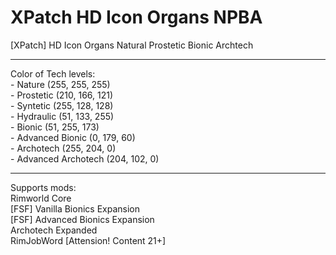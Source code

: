 # XPatch HD Icon Organs NPBA
 [XPatch] HD Icon Organs Natural Prostetic Bionic Archtech
<hr />
Color of Tech levels:</br>
 - Nature                (255, 255, 255)</br>
 - Prostetic             (210, 166, 121)</br>
 - Syntetic              (255, 128, 128)</br>
 - Hydraulic             (51, 133, 255)</br>
 - Bionic                (51, 255, 173)</br>
 - Advanced Bionic       (0, 179, 60)</br>
 - Archotech             (255, 204, 0)</br>
 - Advanced Archotech    (204, 102, 0)</br>
 <hr />
 
 

Supports mods:</br>
Rimworld Core</br>
[FSF] Vanilla Bionics Expansion</br>
[FSF] Advanced Bionics Expansion</br>
Archotech Expanded</br>
RimJobWord [Attension! Content 21+]</br>

